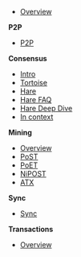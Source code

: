 - [Overview](README.md)

**P2P**
- [P2P](p2p_overview.md)

**Consensus**
- [Intro](consensus_overview.md)
- [Tortoise](consensus_overview.md/#tortoise)
- [Hare](consensus_overview.md/#hare)
- [Hare FAQ](hare_FAQ.md)
- [Hare Deep Dive](hare_README.md)
- [In context](consensus_deepdive.md)

**Mining**
- [Overview](mining_overview.md)
- [PoST](post.md)
- [PoET](poet.md)
- [NiPOST](nipost.md)
- [ATX](atx.md)

**Sync**
- [Sync](sync_overview.md)

**Transactions**
- [Overview](transactions_overview.md)

